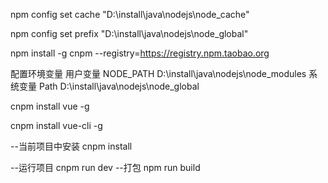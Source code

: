 npm config set cache "D:\install\java\nodejs\node_cache"

npm config set prefix "D:\install\java\nodejs\node_global"

npm install -g cnpm --registry=https://registry.npm.taobao.org

配置环境变量
用户变量
NODE_PATH
D:\install\java\nodejs\node_modules
系统变量
Path
D:\install\java\nodejs\node_global

cnpm install vue -g

cnpm install vue-cli -g

--当前项目中安装
cnpm install


--运行项目
cnpm run dev
--打包
npm run build